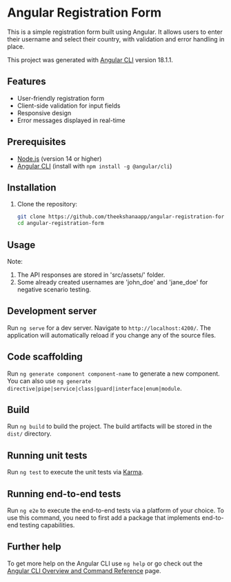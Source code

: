 # Angular Registration Form

This is a simple registration form built using Angular. It allows users to enter their username and select their country, with validation and error handling in place.

This project was generated with [Angular CLI](https://github.com/angular/angular-cli) version 18.1.1.

## Features

- User-friendly registration form
- Client-side validation for input fields
- Responsive design
- Error messages displayed in real-time

## Prerequisites

- [Node.js](https://nodejs.org/en/) (version 14 or higher)
- [Angular CLI](https://angular.io/cli) (install with `npm install -g @angular/cli`)

## Installation

1. Clone the repository:
   ```bash
   git clone https://github.com/theekshanaapp/angular-registration-form.git
   cd angular-registration-form

## Usage

Note:

1. The API responses are stored in 'src/assets/' folder.
2. Some already created usernames are 'john_doe' and 'jane_doe' for negative scenario testing.

## Development server

Run `ng serve` for a dev server. Navigate to `http://localhost:4200/`. The application will automatically reload if you change any of the source files.

## Code scaffolding

Run `ng generate component component-name` to generate a new component. You can also use `ng generate directive|pipe|service|class|guard|interface|enum|module`.

## Build

Run `ng build` to build the project. The build artifacts will be stored in the `dist/` directory.

## Running unit tests

Run `ng test` to execute the unit tests via [Karma](https://karma-runner.github.io).

## Running end-to-end tests

Run `ng e2e` to execute the end-to-end tests via a platform of your choice. To use this command, you need to first add a package that implements end-to-end testing capabilities.

## Further help

To get more help on the Angular CLI use `ng help` or go check out the [Angular CLI Overview and Command Reference](https://angular.dev/tools/cli) page.
